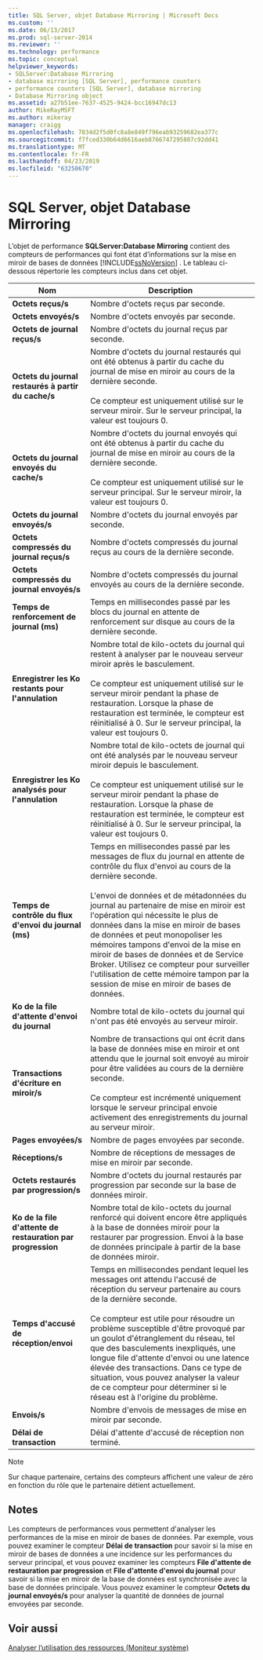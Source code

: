 ```yaml
---
title: SQL Server, objet Database Mirroring | Microsoft Docs
ms.custom: ''
ms.date: 06/13/2017
ms.prod: sql-server-2014
ms.reviewer: ''
ms.technology: performance
ms.topic: conceptual
helpviewer_keywords:
- SQLServer:Database Mirroring
- database mirroring [SQL Server], performance counters
- performance counters [SQL Server], database mirroring
- Database Mirroring object
ms.assetid: a27b51ee-7637-4525-9424-bcc16947dc13
author: MikeRayMSFT
ms.author: mikeray
manager: craigg
ms.openlocfilehash: 7834d2f5d0fc8a8e849f796eab93259682ea377c
ms.sourcegitcommit: f7fced330b64d6616aeb8766747295807c92dd41
ms.translationtype: MT
ms.contentlocale: fr-FR
ms.lasthandoff: 04/23/2019
ms.locfileid: "63250670"
---
```

# <a name="sql-server-database-mirroring-object"></a>SQL Server, objet Database Mirroring
  L’objet de performance **SQLServer:Database Mirroring** contient des compteurs de performances qui font état d’informations sur la mise en miroir de bases de données [!INCLUDE[ssNoVersion](../../includes/ssnoversion-md.md)] . Le tableau ci-dessous répertorie les compteurs inclus dans cet objet.  
  
|Nom|Description|  
|----------|-----------------|  
|**Octets reçus/s**|Nombre d'octets reçus par seconde.|  
|**Octets envoyés/s**|Nombre d'octets envoyés par seconde.|  
|**Octets de journal reçus/s**|Nombre d'octets du journal reçus par seconde.|  
|**Octets du journal restaurés à partir du cache/s**|Nombre d'octets du journal restaurés qui ont été obtenus à partir du cache du journal de mise en miroir au cours de la dernière seconde.<br /><br /> Ce compteur est uniquement utilisé sur le serveur miroir. Sur le serveur principal, la valeur est toujours 0.|  
|**Octets du journal envoyés du cache/s**|Nombre d'octets du journal envoyés qui ont été obtenus à partir du cache du journal de mise en miroir au cours de la dernière seconde.<br /><br /> Ce compteur est uniquement utilisé sur le serveur principal. Sur le serveur miroir, la valeur est toujours 0.|  
|**Octets du journal envoyés/s**|Nombre d'octets du journal envoyés par seconde.|  
|**Octets compressés du journal reçus/s**|Nombre d'octets compressés du journal reçus au cours de la dernière seconde.|  
|**Octets compressés du journal envoyés/s**|Nombre d'octets compressés du journal envoyés au cours de la dernière seconde.|  
|**Temps de renforcement de journal (ms)**|Temps en millisecondes passé par les blocs du journal en attente de renforcement sur disque au cours de la dernière seconde.|  
|**Enregistrer les Ko restants pour l'annulation**|Nombre total de kilo-octets du journal qui restent à analyser par le nouveau serveur miroir après le basculement.<br /><br /> Ce compteur est uniquement utilisé sur le serveur miroir pendant la phase de restauration. Lorsque la phase de restauration est terminée, le compteur est réinitialisé à 0. Sur le serveur principal, la valeur est toujours 0.|  
|**Enregistrer les Ko analysés pour l'annulation**|Nombre total de kilo-octets de journal qui ont été analysés par le nouveau serveur miroir depuis le basculement.<br /><br /> Ce compteur est uniquement utilisé sur le serveur miroir pendant la phase de restauration. Lorsque la phase de restauration est terminée, le compteur est réinitialisé à 0. Sur le serveur principal, la valeur est toujours 0.|  
|**Temps de contrôle du flux d'envoi du journal (ms)**|Temps en millisecondes passé par les messages de flux du journal en attente de contrôle du flux d'envoi au cours de la dernière seconde.<br /><br /> L'envoi de données et de métadonnées du journal au partenaire de mise en miroir est l'opération qui nécessite le plus de données dans la mise en miroir de bases de données et peut monopoliser les mémoires tampons d'envoi de la mise en miroir de bases de données et de Service Broker. Utilisez ce compteur pour surveiller l'utilisation de cette mémoire tampon par la session de mise en miroir de bases de données.|  
|**Ko de la file d'attente d'envoi du journal**|Nombre total de kilo-octets du journal qui n'ont pas été envoyés au serveur miroir.|  
|**Transactions d'écriture en miroir/s**|Nombre de transactions qui ont écrit dans la base de données mise en miroir et ont attendu que le journal soit envoyé au miroir pour être validées au cours de la dernière seconde.<br /><br /> Ce compteur est incrémenté uniquement lorsque le serveur principal envoie activement des enregistrements du journal au serveur miroir.|  
|**Pages envoyées/s**|Nombre de pages envoyées par seconde.|  
|**Réceptions/s**|Nombre de réceptions de messages de mise en miroir par seconde.|  
|**Octets restaurés par progression/s**|Nombre d'octets du journal restaurés par progression par seconde sur la base de données miroir.|  
|**Ko de la file d'attente de restauration par progression**|Nombre total de kilo-octets du journal renforcé qui doivent encore être appliqués à la base de données miroir pour la restaurer par progression. Envoi à la base de données principale à partir de la base de données miroir.|  
|**Temps d'accusé de réception/envoi**|Temps en millisecondes pendant lequel les messages ont attendu l'accusé de réception du serveur partenaire au cours de la dernière seconde.<br /><br /> Ce compteur est utile pour résoudre un problème susceptible d'être provoqué par un goulot d'étranglement du réseau, tel que des basculements inexpliqués, une longue file d'attente d'envoi ou une latence élevée des transactions. Dans ce type de situation, vous pouvez analyser la valeur de ce compteur pour déterminer si le réseau est à l'origine du problème.|  
|**Envois/s**|Nombre d'envois de messages de mise en miroir par seconde.|  
|**Délai de transaction**|Délai d'attente d'accusé de réception non terminé.|  
  
> [!NOTE]  
>  Sur chaque partenaire, certains des compteurs affichent une valeur de zéro en fonction du rôle que le partenaire détient actuellement.  
  
## <a name="remarks"></a>Notes  
 Les compteurs de performances vous permettent d'analyser les performances de la mise en miroir de bases de données. Par exemple, vous pouvez examiner le compteur **Délai de transaction** pour savoir si la mise en miroir de bases de données a une incidence sur les performances du serveur principal, et vous pouvez examiner les compteurs **File d'attente de restauration par progression** et **File d'attente d'envoi du journal** pour savoir si la mise en miroir de la base de données est synchronisée avec la base de données principale. Vous pouvez examiner le compteur **Octets du journal envoyés/s** pour analyser la quantité de données de journal envoyées par seconde.  
  
## <a name="see-also"></a>Voir aussi  
 [Analyser l’utilisation des ressources &#40;Moniteur système&#41;](monitor-resource-usage-system-monitor.md)  
  
  
